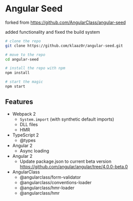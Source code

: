 # Angular Seed

forked from https://github.com/AngularClass/angular-seed

added functionality and fixed the build system

```bash
# clone the repo
git clone https://github.com/klaaz0r/angular-seed.git

# move to the repo
cd angular-seed

# install the repo with npm
npm install

# start the magic
npm start
```

## Features
* Webpack 2
  * `System.import` (with synthetic default imports)
  * DLL files
  * HMR
* TypeScript 2
  * @types
* Angular 2
  * Async loading
* Angular 2
  * Update package.json to current beta version https://github.com/angular/angular/tree/4.0.0-beta.0
* AngularClass
  * @angularclass/form-validator
  * @angularclass/conventions-loader
  * @angularclass/hmr-loader
  * @angularclass/hmr
